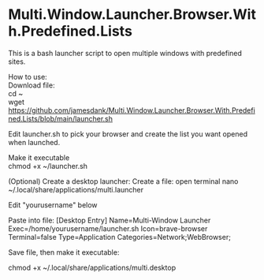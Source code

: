# Multi.Window.Launcher.Browser.With.Predefined.Lists
This is a bash launcher script to open multiple windows with predefined sites.

How to use:</br>
Download file:</br>
cd ~</br>
wget https://github.com/jamesdank/Multi.Window.Launcher.Browser.With.Predefined.Lists/blob/main/launcher.sh

Edit launcher.sh to pick your browser and create the list you want opened when launched.

Make it executable</br>
chmod +x ~/launcher.sh

(Optional) Create a desktop launcher:
Create a file:
open terminal
nano ~/.local/share/applications/multi.launcher

Edit "yourusername" below

Paste into file:
[Desktop Entry]
Name=Multi-Window Launcher
Exec=/home/yourusername/launcher.sh
Icon=brave-browser
Terminal=false
Type=Application
Categories=Network;WebBrowser;

Save file, then make it executable:

chmod +x ~/.local/share/applications/multi.desktop
